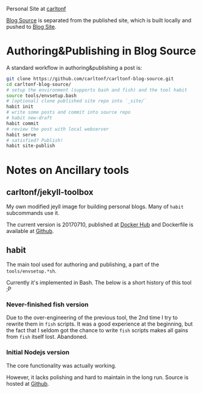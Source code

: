 Personal Site at [carltonf](http://carltonf.github.io)

[Blog Source](https://github.com/carltonf/carltonf-blog-source) is
separated from the published site, which is built locally and pushed to [Blog
Site](https://github.com/carltonf/carltonf.github.io).

# Authoring&Publishing in Blog Source

A standard workflow in authoring&publishing a post is:

  ```sh
  git clone https://github.com/carltonf/carltonf-blog-source.git
  cd carltonf-blog-source/
  # setup the environment (supports bash and fish) and the tool habit
  source tools/envsetup.bash
  # [optional] clone published site repo into `_site/`
  habit init
  # write some posts and commit into source repo
  # habit new-draft
  habit commit
  # review the post with local webserver
  habit serve
  # satisfied? Publish!
  habit site-publish
  ```

# Notes on Ancillary tools

## carltonf/jekyll-toolbox
My own modified jeyll image for building personal blogs. Many of `habit`
subcommands use it.

The current version is 20170710, published at
[Docker Hub](https://hub.docker.com/r/carltonf/jekyll-toolbox/) and
Dockerfile is available at
[Github](https://github.com/carltonf/dockerfiles/tree/master/jekyll-toolbox).

## habit

The main tool used for authoring and publishing, a part of the
`tools/envsetup.*sh`.

Currently it's implemented in Bash. The below is a short history of this tool ;P


### Never-finished fish version ###

Due to the over-engineering of the previous tool, the 2nd time I try to rewrite
them in `fish` scripts. It was a good experience at the beginning, but the fact
that I seldom got the chance to write `fish` scripts makes all gains from `fish`
itself lost. Abandoned.

### Initial Nodejs version

The core functionality was actually working.

However, it lacks polishing and hard to maintain in the long run. Source is
hosted at [Github](https://github.com/carltonf/habit).
